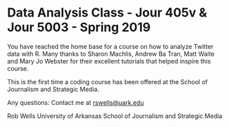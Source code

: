 # Data Analysis Class - Jour 405v & Jour 5003 - Spring 2019

You have reached the home base for a course on how to analyze Twitter data with R. Many thanks to Sharon Machlis, Andrew Ba Tran, Matt Waite and Mary Jo Webster for their excellent tutorials that helped inspire this course.

This is the first time a coding course has been offered at the School of Journalism and Strategic Media. 

Any questions: Contact me at rswells@uark.edu

Rob Wells
University of Arkansas
School of Journalism and Strategic Media
